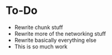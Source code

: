 # To-Do

* Rewrite chunk stuff
* Rewrite more of the networking stuff
* Rewrite basically everything else
* This is so much work
